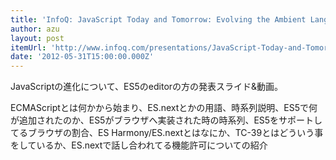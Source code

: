 ```yaml
---
title: 'InfoQ: JavaScript Today and Tomorrow: Evolving the Ambient Language of the Ambient Computing Era'
author: azu
layout: post
itemUrl: 'http://www.infoq.com/presentations/JavaScript-Today-and-Tomorrow'
date: '2012-05-31T15:00:00.000Z'
---
```

JavaScriptの進化について、ES5のeditorの方の発表スライド&動画。

ECMAScriptとは何かから始まり、ES.nextとかの用語、時系列説明、ES5で何が追加されたのか、ES5がブラウザへ実装された時の時系列、ES5をサポートしてるブラウザの割合、ES Harmony/ES.nextとはなにか、TC-39とはどういう事をしているか、ES.nextで話し合われてる機能許可についての紹介
